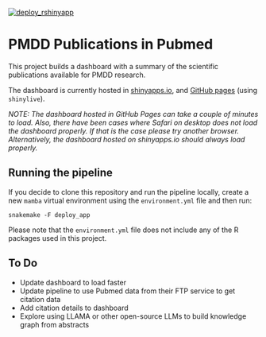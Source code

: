 [![deploy_rshinyapp](https://github.com/aramos8/pmdd_pubmed/actions/workflows/deploy_rshinyapp.yml/badge.svg)](https://github.com/aramos8/pmdd_pubmed/actions/workflows/deploy_rshinyapp.yml)

# PMDD Publications in Pubmed

This project builds a dashboard with a summary of the scientific publications available for PMDD research. 

The dashboard is currently hosted in [shinyapps.io](https://anaramos.shinyapps.io/pmdd_pubmed/), and [GitHub pages](https://aramos8.github.io/pmdd_pubmed/) (using `shinylive`).

*NOTE: The dashboard hosted in GitHub Pages can take a couple of minutes to load. Also, there have been cases where Safari on desktop does not load the dashboard properly. If that is the case please try another browser. Alternatively, the dashboard hosted on shinyapps.io should always load properly.*

## Running the pipeline

If you decide to clone this repository and run the pipeline locally, create a new `mamba` virtual environment using the `environment.yml` file and then run:

```{bash}
snakemake -F deploy_app
```

Please note that the `environment.yml` file does not include any of the R packages used in this project.

## To Do

- Update dashboard to load faster
- Update pipeline to use Pubmed data from their FTP service to get citation data
- Add citation details to dashboard
- Explore using LLAMA or other open-source LLMs to build knowledge graph from abstracts










